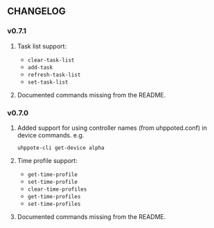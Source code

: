 ## CHANGELOG

### v0.7.1

1. Task list support:
   -  `clear-task-list`
   -  `add-task`
   -  `refresh-task-list`
   -  `set-task-list`

2. Documented commands missing from the README.


### v0.7.0

1. Added support for using controller names (from uhppoted.conf) in device commands. e.g. 
   ```
   uhppote-cli get-device alpha
   ```

2. Time profile support:
   -  `get-time-profile`
   -  `set-time-profile`
   -  `clear-time-profiles`
   -  `get-time-profiles`
   -  `set-time-profiles`

3. Documented commands missing from the README.

